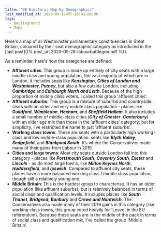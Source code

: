 ```yaml
---
title: "GB Electoral Map by Demographics"
last_modified_at: 2020-09-19GMT:18:43-00:00
tags:
  - Battleground
  - Maps
---
```


Here's a map of all Westminster parliamentary constituencies in Great Britain, coloured by their seat demographic category as introduced in the [last post]({% post_url 2020-05-28-labourbattleground1 %}).

<div class="flourish-embed flourish-map" data-src="visualisation/3761942" data-url="https://flo.uri.sh/visualisation/3761942/embed" aria-label=""><script src="https://public.flourish.studio/resources/embed.js"></script></div>

As a reminder, here's how the categories are defined:
* **Affluent cities**: This group is made up entirely of city seats with a large middle class and young population, the vast majority of which are in London. It includes seats like ***Kensington***, ***Cities of London and Westminster***, ***Putney***, but also a few outside London, including ***Cambridge*** and ***Edinburgh North and Leith***. Because of the high proportion of middle class voters, I called this group ‘affluent cities’.
* **Affluent suburbs**: This group is a mixture of suburbs and countryside seats with an older and very middle class population - places like ***Guildford***, ***Wimbledon***, ***Hexham***, and ***Sheffield Hallam***. It also includes a small number of middle-class cities (***City of Chester***, ***Canterbury***) with an older age mix than those in the ‘affluent cities’ category; but for simplicity, I’ve restricted the name to just ‘affluent suburbs’.
* **Working class towns**: These are seats with a particularly high working-class and low middle-class population: seats like ***Blyth Valley***, ***Sedgefield***, and ***Blackpool South***. It’s where the Conservatives made many of their gains from Labour in 2019.
* **Cities and large towns**: Most city seats outside London fall into this category - places like ***Portsmouth South***, ***Coventry South***, ***Exeter*** and ***Lincoln*** - as do most large towns, like ***Milton Keynes North***, ***Huddersfield***, and ***Ipswich***. Compared to affluent city seats, these places have a more balanced working class / middle class population, though still a relatively young one.
* **Middle Britain**:  This is the hardest group to characterise. It has an older population (like affluent suburbs), but is relatively balanced in terms of social class and qualification levels. It includes places like ***South Thanet***, ***Bridgend***, ***Banbury*** and ***Crewe and Nantwich***. The Conservatives also made many of their 2019 gains in this category (like working class towns, this group voted heavily for 'Leave' in the EU referendum). Because these seats are in the middle of the pack in terms of social class and qualification mix, I’ve called the group ‘Middle Britain’. 
